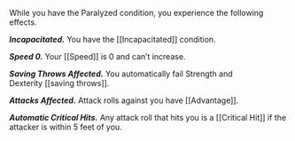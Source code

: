 While you have the Paralyzed condition, you experience the following effects.

**_Incapacitated._** You have the [[Incapacitated]] condition.

**_Speed 0._** Your [[Speed]] is 0 and can’t increase.

**_Saving Throws Affected._** You automatically fail Strength and Dexterity [[saving throws]].

**_Attacks Affected._** Attack rolls against you have [[Advantage]].

**_Automatic Critical Hits._** Any attack roll that hits you is a [[Critical Hit]] if the attacker is within 5 feet of you.